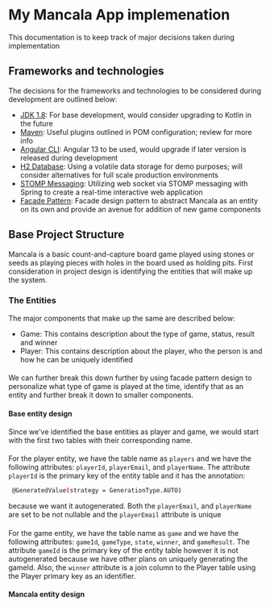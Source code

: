 # My Mancala App implemenation
This documentation is to keep track of major decisions taken during implementation

## Frameworks and technologies
The decisions for the frameworks and technologies to be considered during development are outlined below:
- [JDK 1.8](http://www.oracle.com/technetwork/java/javase/downloads/jdk8-downloads-2133151.html): For base development, would consider upgrading to Kotlin in the future
- [Maven](https://maven.apache.org): Useful plugins outlined in POM configuration; review for more info
- [Angular CLI](https://angular.io/cli): Angular 13 to be used, would upgrade if later version is released during development
- [H2 Database](https://www.h2database.com/html/main.html): Using a volatile data storage for demo purposes; will consider alternatives for full scale production environments
- [STOMP Messaging](https://stomp.github.io/): Utilizing web socket via STOMP messaging with Spring to create a real-time interactive web application
- [Facade Pattern](https://en.wikipedia.org/wiki/Facade_pattern): Facade design pattern to abstract Mancala as an entity on its own and provide an avenue for addition of new game components


## Base Project Structure
Mancala is a basic count-and-capture board game played using stones or seeds as playing pieces with
holes in the board used as holding pits. 
First consideration in project design is identifying the entities that will make up the system.
### The Entities
The major components that make up the same are described below:
- Game: This contains description about the type of game, status, result and winner
- Player: This contains description about the player, who the person is and how he can be uniquely identified
####
We can further break this down further by using facade pattern design to personalize what type of game is played at the time,
identify that as an entity and further break it down to smaller components.
#### Base entity design
Since we've identified the base entities as player and game, we would start with the first two tables with their corresponding name.  
####
For the player entity, we have the table name as `players` and  we have the following attributes: `playerId`, `playerEmail`, and `playerName`. 
The attribute `playerId` is the primary key of the entity table and it has the annotation:
```sh
 @GeneratedValue(strategy = GenerationType.AUTO)
```
because we want it autogenerated. Both the `playerEmail`, and `playerName` are set to be not nullable and the `playerEmail` attribute is unique
####
For the game entity, we have the table name as `game` and  we have the following attributes: `gameId`, `gameType`, `state`, `winner`, and `gameResult`.
The attribute `gameId` is the primary key of the entity table however it is not autogenerated because we have other plans on uniquely generating the gameId.
Also, the `winner` attribute is a join column to the Player table using the Player primary key as an identifier.


#### Mancala entity design
